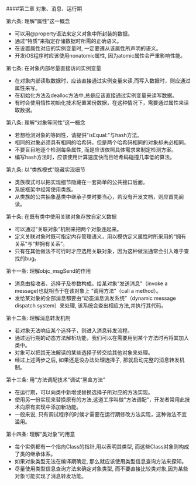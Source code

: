 ####第二章 对象、消息、运行期

第六条: 理解“属性”这一概念
* 可以用@property语法来定义对象中所封装的数据。
* 通过“特质”来指定存储数据时所需的正确语义。
* 在设置属性对应的实例变量时, 一定要遵从该属性所声明的语义。
* 开发iOS程序时应该使用nonatomic属性, 因为atomic属性会严重影响性能。

第七条: 在对象内部尽量直接访问实例变量
* 在对象内部读取数据时，应该直接通过实例变量来读,而写入数据时，则应通过属性来写。
* 在初始化方法及dealloc方法中,总是应该直接通过实例变量来读写数据。
* 有时会使用惰性初始化技术配置某份数据，在这种情况下，需要通过属性来读取数据。

第八条: 理解“对象等同性”这一概念
* 若想检测对象的等同性，请提供"isEqual:"与hash方法。
* 相同的对象必须具有相同的哈希码，但是两个哈希码相同的对象却未必相同。
* 不要盲目地逐个检测每条属性, 而是应该依照具体需求来制定检测方案。
* 编写hash方法时，应该使用计算速度快而且哈希码碰撞几率低的算法。

第九条: 以“类族模式”隐藏实现细节
* 类族模式可以把实现细节隐藏在一套简单的公共接口后面。
* 系统框架中经常使用类族。
* 从类族的公共抽象基类中继承子类时要当心，若没有开发文档，则应首先阅读。

第十条: 在既有类中使用关联对象存放自定义数据
* 可以通过“关联对象”机制来把两个对象连起来。
* 定义关联对象时既可指定内存管理语义，用以模仿定义属性时所采用的“拥有关系”与“非拥有关系”。
* 只有在其他做法不可行时才应选用关联对象，因为这种做法通常会引入难于查找的bug。

第十一条: 理解objc_msgSend的作用
* 消息由接收者、选择子及参数构成。给某对象“发送消息"（invoke a message)也就相当于在该对象上 “调用方法”（call a method）。
* 发给某对象的全部消息都要由“动态消息派发系统”（dynamic message dispatch system）来处理, 该系统会查出相应方法,并执行其代码。

第十二条: 理解消息转发机制
* 若对象无法响应某个选择子，则进入消息转发流程。
* 通过运行期的动态方法解析功能，我们可以在需要用到某个方法时再将其加入类中。
* 对象可以把其无法解读的某些选择子转交给其他对象来处理。
* 经过上述两步之后, 如果还是没办法处理选择子, 那就启动完整的消息转发机制。

第十三条: 用“方法调配技术”调试“黑盒方法”
* 在运行期，可以向类中新增或替换选择子所对应的方法实现。
* 使用另一份实现来替换原有的方法,这道工序叫做"方法调配"，开发者常用此技术向原有实现中添加新功能。
* 一般来说, 只有调试程序的时候才需要在运行期修改方法实现，这种做法不宜滥用。

第十四条: 理解“类对象”的用意
* 每个实例都有一个指向Class的指针,用以表明其类型, 而这些Class对象则构成了类的继承体系。
* 如果对象类型无法在编译期确定, 那么就应该使用类型信息查询方法来探知。
* 尽量使用类型信息查询方法来确定对象类型, 而不要直接比较类对象,因为某些对象可能实现了消息转发功能。







